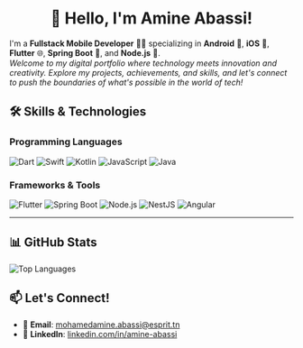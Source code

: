 <h1 align="center">👋 Hello, I'm Amine Abassi!</h1>

I'm a **Fullstack Mobile Developer** 👨‍💻 specializing in **Android** 📱, **iOS** 📱, **Flutter** 🌐, **Spring Boot** 🚀, and **Node.js** 🌟.  
*Welcome to my digital portfolio where technology meets innovation and creativity. Explore my projects, achievements, and skills, and let's connect to push the boundaries of what's possible in the world of tech!*

## 🛠️ Skills & Technologies

### **Programming Languages**
![Dart](https://img.shields.io/badge/-Dart-0175C2?style=for-the-badge&logo=dart&logoColor=white)
![Swift](https://img.shields.io/badge/-Swift-FA7343?style=for-the-badge&logo=swift&logoColor=white)
![Kotlin](https://img.shields.io/badge/-Kotlin-0095D5?style=for-the-badge&logo=kotlin&logoColor=white)
![JavaScript](https://img.shields.io/badge/-JavaScript-F7DF1E?style=for-the-badge&logo=javascript&logoColor=black)
![Java](https://img.shields.io/badge/-Java-007396?style=for-the-badge&logo=java&logoColor=white)

### **Frameworks & Tools**
![Flutter](https://img.shields.io/badge/-Flutter-02569B?style=for-the-badge&logo=flutter&logoColor=white)
![Spring Boot](https://img.shields.io/badge/-Spring%20Boot-6DB33F?style=for-the-badge&logo=spring-boot&logoColor=white)
![Node.js](https://img.shields.io/badge/-Node.js-339933?style=for-the-badge&logo=node.js&logoColor=white)
![NestJS](https://img.shields.io/badge/-NestJS-E0234E?style=for-the-badge&logo=nestjs&logoColor=white)
![Angular](https://img.shields.io/badge/-Angular-DD0031?style=for-the-badge&logo=angular&logoColor=white)


---

## 📊 GitHub Stats

![Top Languages](https://github-readme-stats.vercel.app/api/top-langs/?username=AmineAbassi&layout=compact&theme=tokyonight)

## 📫 Let's Connect!
- 📧 **Email**: [mohamedamine.abassi@esprit.tn](mailto:mohamedamine.abassi@esprit.tn)
- 💼 **LinkedIn**: [linkedin.com/in/amine-abassi](linkedin.com/in/amine-abassi-aa3ab81b8)

